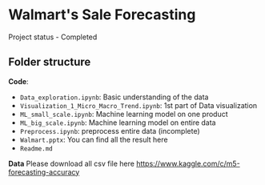 # Walmart's Sale Forecasting

Project status - Completed

## Folder structure
**Code**:
* `Data_exploration.ipynb`: Basic understanding of the data
* `Visualization_1_Micro_Macro_Trend.ipynb`: 1st part of Data visualization 
* `ML_small_scale.ipynb`: Machine learning model on one product
* `ML_big_scale.ipynb`: Machine learning model on entire data
* `Preprocess.ipynb`: preprocess entire data (incomplete)
* `Walmart.pptx`: You can find all the result here
* `Readme.md`

**Data**
Please download all csv file here https://www.kaggle.com/c/m5-forecasting-accuracy

